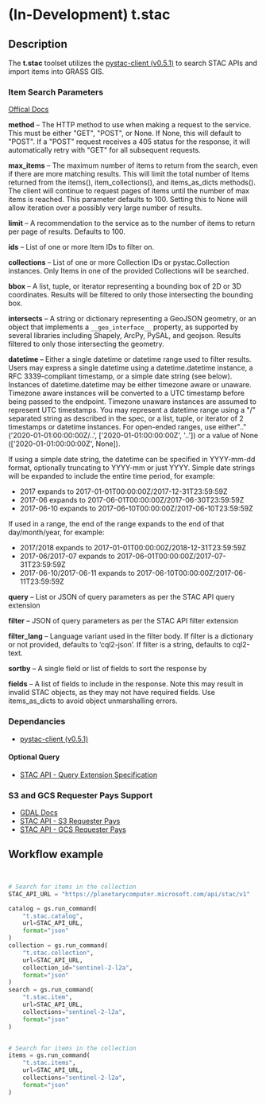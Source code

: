 # (In-Development) t.stac

## Description

The **t.stac** toolset utilizes the
[pystac-client (v0.5.1)](https://github.com/stac-utils/pystac-client) to search
STAC APIs and import items into GRASS GIS.

### Item Search Parameters

[Offical Docs](https://pystac-client.readthedocs.io/en/stable/api.html#item-search)

**method** – The HTTP method to use when making a request to the service. This
must be either "GET", "POST", or None. If None, this will default to "POST".
If a "POST" request receives a 405 status for the response, it
will automatically retry with "GET" for all subsequent requests.

**max_items** – The maximum number of items to return from the search, even if
there are more matching results. This will limit the total number of Items
returned from the items(), item_collections(), and items_as_dicts methods().
The client will continue to request pages of items until the number of max
items is reached. This parameter defaults to 100. Setting this to None will
allow iteration over a possibly very large number of results.

**limit** – A recommendation to the service as to the number of items to return
per page of results. Defaults to 100.

**ids** – List of one or more Item IDs to filter on.

**collections** – List of one or more Collection IDs or pystac.Collection
instances. Only Items in one of the provided Collections will be searched.

**bbox** – A list, tuple, or iterator representing a bounding box of 2D
or 3D coordinates. Results will be filtered to only those intersecting the
bounding box.

**intersects** – A string or dictionary representing a GeoJSON geometry,
or an object that implements a ``__geo_interface__`` property, as supported
by several libraries including Shapely, ArcPy, PySAL, and geojson.
Results filtered to only those intersecting the geometry.

**datetime –**
Either a single datetime or datetime range used to filter results. Users may
express a single datetime using a datetime.datetime instance, a
RFC 3339-compliant timestamp, or a simple date string (see below).
Instances of datetime.datetime may be either timezone aware or unaware.
Timezone aware instances will be converted to a UTC timestamp before being
passed to the endpoint. Timezone unaware instances are assumed to represent
UTC timestamps. You may represent a datetime range using a "/" separated
string as described in the spec, or a list, tuple, or iterator of 2 timestamps
or datetime instances. For open-ended ranges, use either".."
('2020-01-01:00:00:00Z/..', ['2020-01-01:00:00:00Z', '..']) or
a value of None (['2020-01-01:00:00:00Z', None]).

If using a simple date string, the datetime can be specified in YYYY-mm-dd
format, optionally truncating to YYYY-mm or just YYYY. Simple date strings
will be expanded to include the entire time period, for example:

* 2017 expands to 2017-01-01T00:00:00Z/2017-12-31T23:59:59Z
* 2017-06 expands to 2017-06-01T00:00:00Z/2017-06-30T23:59:59Z
* 2017-06-10 expands to 2017-06-10T00:00:00Z/2017-06-10T23:59:59Z

If used in a range, the end of the range expands to
the end of that day/month/year, for example:

* 2017/2018 expands to 2017-01-01T00:00:00Z/2018-12-31T23:59:59Z
* 2017-06/2017-07 expands to 2017-06-01T00:00:00Z/2017-07-31T23:59:59Z
* 2017-06-10/2017-06-11 expands to 2017-06-10T00:00:00Z/2017-06-11T23:59:59Z

**query** – List or JSON of query parameters as per the STAC API query extension

**filter** – JSON of query parameters as per the STAC API filter extension

**filter_lang** – Language variant used in the filter body. If filter is a
dictionary or not provided, defaults to ‘cql2-json’. If filter is a string,
defaults to cql2-text.

**sortby** – A single field or list of fields to sort the response by

**fields** – A list of fields to include in the response.
Note this may result in invalid STAC objects, as they may not have required
fields. Use items_as_dicts to avoid object unmarshalling errors.

### Dependancies

* [pystac-client (v0.5.1)](https://github.com/stac-utils/pystac-client)

#### Optional Query

* [STAC API - Query Extension Specification](https://github.com/stac-api-extensions/query)

### S3 and GCS Requester Pays Support

* [GDAL Docs](https://gdal.org/user/virtual_file_systems.html#introduction)
* [STAC API - S3 Requester Pays](https://gdal.org/user/virtual_file_systems.html#vsis3-aws-s3-files)
* [STAC API - GCS Requester Pays](https://gdal.org/user/virtual_file_systems.html#vsigs-google-cloud-storage-files)

## Workflow example

```python


# Search for items in the collection
STAC_API_URL = "https://planetarycomputer.microsoft.com/api/stac/v1"

catalog = gs.run_command(
    "t.stac.catalog",
    url=STAC_API_URL,
    format="json"
)
collection = gs.run_command(
    "t.stac.collection",
    url=STAC_API_URL,
    collection_id="sentinel-2-l2a",
    format="json"
)
search = gs.run_command(
    "t.stac.item",
    url=STAC_API_URL,
    collections="sentinel-2-l2a",
    format="json"
)


# Search for items in the collection
items = gs.run_command(
    "t.stac.items",
    url=STAC_API_URL,
    collections="sentinel-2-l2a",
    format="json"
)




```
